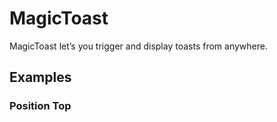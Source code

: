 # MagicToast

MagicToast let’s you trigger and display toasts from anywhere.

<component-preview src="./demo/DefaultDemo.vue" />

## Examples

### Position Top

<component-preview src="./demo/PositionTopDemo.vue" />
